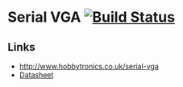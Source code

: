 # Serial VGA [![Build Status](https://travis-ci.org/stejsoftware/SerialVga.svg?branch=master)](https://travis-ci.org/stejsoftware/SerialVga)

## Links

* http://www.hobbytronics.co.uk/serial-vga
* [Datasheet](http://www.hobbytronics.co.uk/datasheets/serialvga-datasheet-1-01.pdf)
